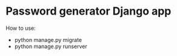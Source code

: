 # Password generator Django app

How to use:
* python manage.py migrate 
* python manage.py runserver
